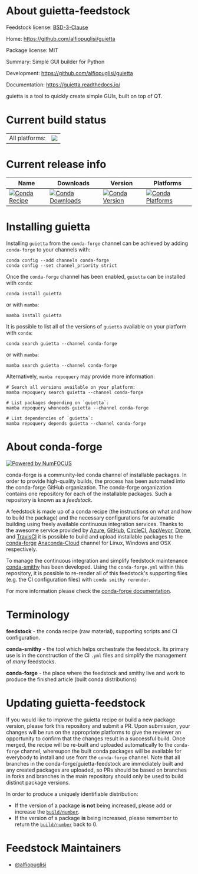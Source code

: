 About guietta-feedstock
=======================

Feedstock license: [BSD-3-Clause](https://github.com/conda-forge/guietta-feedstock/blob/main/LICENSE.txt)

Home: https://github.com/alfiopuglisi/guietta

Package license: MIT

Summary: Simple GUI builder for Python

Development: https://github.com/alfiopuglisi/guietta

Documentation: https://guietta.readthedocs.io/

guietta is a tool to quickly create simple GUIs,
built on top of QT.


Current build status
====================


<table><tr><td>All platforms:</td>
    <td>
      <a href="https://dev.azure.com/conda-forge/feedstock-builds/_build/latest?definitionId=11528&branchName=main">
        <img src="https://dev.azure.com/conda-forge/feedstock-builds/_apis/build/status/guietta-feedstock?branchName=main">
      </a>
    </td>
  </tr>
</table>

Current release info
====================

| Name | Downloads | Version | Platforms |
| --- | --- | --- | --- |
| [![Conda Recipe](https://img.shields.io/badge/recipe-guietta-green.svg)](https://anaconda.org/conda-forge/guietta) | [![Conda Downloads](https://img.shields.io/conda/dn/conda-forge/guietta.svg)](https://anaconda.org/conda-forge/guietta) | [![Conda Version](https://img.shields.io/conda/vn/conda-forge/guietta.svg)](https://anaconda.org/conda-forge/guietta) | [![Conda Platforms](https://img.shields.io/conda/pn/conda-forge/guietta.svg)](https://anaconda.org/conda-forge/guietta) |

Installing guietta
==================

Installing `guietta` from the `conda-forge` channel can be achieved by adding `conda-forge` to your channels with:

```
conda config --add channels conda-forge
conda config --set channel_priority strict
```

Once the `conda-forge` channel has been enabled, `guietta` can be installed with `conda`:

```
conda install guietta
```

or with `mamba`:

```
mamba install guietta
```

It is possible to list all of the versions of `guietta` available on your platform with `conda`:

```
conda search guietta --channel conda-forge
```

or with `mamba`:

```
mamba search guietta --channel conda-forge
```

Alternatively, `mamba repoquery` may provide more information:

```
# Search all versions available on your platform:
mamba repoquery search guietta --channel conda-forge

# List packages depending on `guietta`:
mamba repoquery whoneeds guietta --channel conda-forge

# List dependencies of `guietta`:
mamba repoquery depends guietta --channel conda-forge
```


About conda-forge
=================

[![Powered by
NumFOCUS](https://img.shields.io/badge/powered%20by-NumFOCUS-orange.svg?style=flat&colorA=E1523D&colorB=007D8A)](https://numfocus.org)

conda-forge is a community-led conda channel of installable packages.
In order to provide high-quality builds, the process has been automated into the
conda-forge GitHub organization. The conda-forge organization contains one repository
for each of the installable packages. Such a repository is known as a *feedstock*.

A feedstock is made up of a conda recipe (the instructions on what and how to build
the package) and the necessary configurations for automatic building using freely
available continuous integration services. Thanks to the awesome service provided by
[Azure](https://azure.microsoft.com/en-us/services/devops/), [GitHub](https://github.com/),
[CircleCI](https://circleci.com/), [AppVeyor](https://www.appveyor.com/),
[Drone](https://cloud.drone.io/welcome), and [TravisCI](https://travis-ci.com/)
it is possible to build and upload installable packages to the
[conda-forge](https://anaconda.org/conda-forge) [Anaconda-Cloud](https://anaconda.org/)
channel for Linux, Windows and OSX respectively.

To manage the continuous integration and simplify feedstock maintenance
[conda-smithy](https://github.com/conda-forge/conda-smithy) has been developed.
Using the ``conda-forge.yml`` within this repository, it is possible to re-render all of
this feedstock's supporting files (e.g. the CI configuration files) with ``conda smithy rerender``.

For more information please check the [conda-forge documentation](https://conda-forge.org/docs/).

Terminology
===========

**feedstock** - the conda recipe (raw material), supporting scripts and CI configuration.

**conda-smithy** - the tool which helps orchestrate the feedstock.
                   Its primary use is in the construction of the CI ``.yml`` files
                   and simplify the management of *many* feedstocks.

**conda-forge** - the place where the feedstock and smithy live and work to
                  produce the finished article (built conda distributions)


Updating guietta-feedstock
==========================

If you would like to improve the guietta recipe or build a new
package version, please fork this repository and submit a PR. Upon submission,
your changes will be run on the appropriate platforms to give the reviewer an
opportunity to confirm that the changes result in a successful build. Once
merged, the recipe will be re-built and uploaded automatically to the
`conda-forge` channel, whereupon the built conda packages will be available for
everybody to install and use from the `conda-forge` channel.
Note that all branches in the conda-forge/guietta-feedstock are
immediately built and any created packages are uploaded, so PRs should be based
on branches in forks and branches in the main repository should only be used to
build distinct package versions.

In order to produce a uniquely identifiable distribution:
 * If the version of a package **is not** being increased, please add or increase
   the [``build/number``](https://docs.conda.io/projects/conda-build/en/latest/resources/define-metadata.html#build-number-and-string).
 * If the version of a package **is** being increased, please remember to return
   the [``build/number``](https://docs.conda.io/projects/conda-build/en/latest/resources/define-metadata.html#build-number-and-string)
   back to 0.

Feedstock Maintainers
=====================

* [@alfiopuglisi](https://github.com/alfiopuglisi/)

